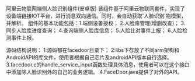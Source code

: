 阿里云物联网端侧人脸识别组件(安卓版)
该组件基于阿里云物联网套件，实现了设备端链接IOT平台，进行消息双向通信。同时，会自动获取'人脸识别'物模型，并解析。
组件的基本功能包括：1.端侧设备授权；
                  2.人脸库管理(增删改查)；
                  3.同步人脸库进度查询；
                  4.查询端侧人脸库信息；
                  5.人脸比对事件上报；
                  6.人脸检测事件上报。

源码结构说明：
1:源码都在facedoor目录下；
2:libs下存放了不同arm架构和AndroidAPI的库文件，使用者根据自己芯片及androidAPI版本自行选择。
3.facedoor.c的handle_service_input函数处理具体消息，使用者可以在这个接口中添加除人脸识别外的自己的业务逻辑。
4.FaceDoor.java提供了对外的API。
